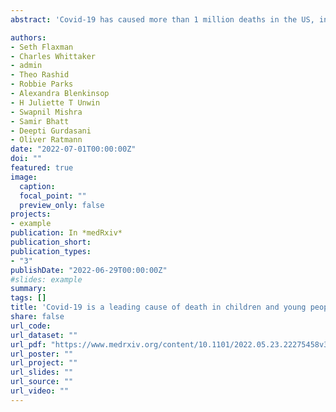 ```yaml
---
abstract: 'Covid-19 has caused more than 1 million deaths in the US, including at least 1,433 deaths among children and young people (CYP) aged 0-19 years. Deaths among US CYP are rare in general, and so we argue here that the mortality burden of Covid-19 in CYP is best understood in the context of all other causes of CYP death. Using publicly available data from the National Center for Health Statistics, and comparing to mortality in 2019, the immediate pre-pandemic period, we find that Covid-19 is a leading cause of death in CYP aged 0-19 years in the US, ranking #9 among all causes of deaths, #5 in disease related causes of deaths (excluding accidents, assault and suicide), and #1 in deaths caused by infectious / respiratory diseases. Due to the impact of mitigations such as social distancing and our comparison of a single disease (Covid-19) to groups of causes such as deaths from pneumonia and influenza, these rankings are likely conservative lower bounds. Our findings underscore the importance of continued vaccination campaigns for CYP over 5 years of age in the US and for effective Covid-19 vaccines for under 5 year olds.' 

authors:
- Seth Flaxman
- Charles Whittaker
- admin
- Theo Rashid
- Robbie Parks
- Alexandra Blenkinsop
- H Juliette T Unwin
- Swapnil Mishra
- Samir Bhatt
- Deepti Gurdasani
- Oliver Ratmann
date: "2022-07-01T00:00:00Z"
doi: ""
featured: true
image:
  caption: 
  focal_point: ""
  preview_only: false
projects:
- example
publication: In *medRxiv*
publication_short:
publication_types:
- "3"
publishDate: "2022-06-29T00:00:00Z"
#slides: example
summary:
tags: []
title: 'Covid-19 is a leading cause of death in children and young people ages 0-19 years in the United States'
share: false
url_code: 
url_dataset: ""
url_pdf: "https://www.medrxiv.org/content/10.1101/2022.05.23.22275458v3"
url_poster: ""
url_project: ""
url_slides: ""
url_source: ""
url_video: ""
---
```



